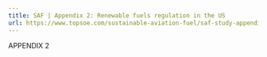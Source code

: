```yaml
---
title: SAF | Appendix 2: Renewable fuels regulation in the US
url: https://www.topsoe.com/sustainable-aviation-fuel/saf-study-appendix2#download-popup-u4m-interview-header
---
```


APPENDIX 2